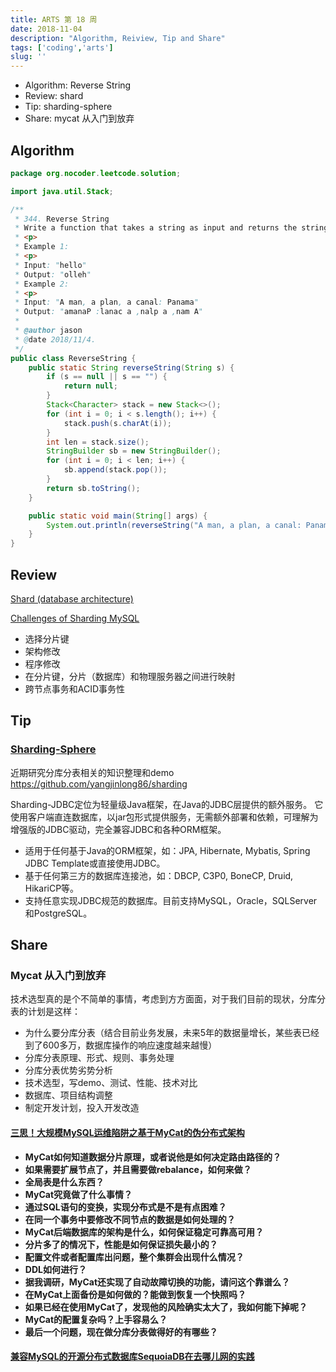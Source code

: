```yaml
---
title: ARTS 第 18 周
date: 2018-11-04
description: "Algorithm, Reiview, Tip and Share"
tags: ['coding','arts']
slug: ''
---
```


- Algorithm: Reverse String
- Review: shard
- Tip: sharding-sphere
- Share: mycat 从入门到放弃

## Algorithm

```java
package org.nocoder.leetcode.solution;

import java.util.Stack;

/**
 * 344. Reverse String
 * Write a function that takes a string as input and returns the string reversed.
 * <p>
 * Example 1:
 * <p>
 * Input: "hello"
 * Output: "olleh"
 * Example 2:
 * <p>
 * Input: "A man, a plan, a canal: Panama"
 * Output: "amanaP :lanac a ,nalp a ,nam A"
 *
 * @author jason
 * @date 2018/11/4.
 */
public class ReverseString {
    public static String reverseString(String s) {
        if (s == null || s == "") {
            return null;
        }
        Stack<Character> stack = new Stack<>();
        for (int i = 0; i < s.length(); i++) {
            stack.push(s.charAt(i));
        }
        int len = stack.size();
        StringBuilder sb = new StringBuilder();
        for (int i = 0; i < len; i++) {
            sb.append(stack.pop());
        }
        return sb.toString();
    }

    public static void main(String[] args) {
        System.out.println(reverseString("A man, a plan, a canal: Panama"));
    }
}

```

## Review

[Shard (database architecture)](https://en.wikipedia.org/wiki/Shard_(database_architecture))

[Challenges of Sharding MySQL](https://dzone.com/articles/challenges-of-sharding-mysql)

-  选择分片键
-  架构修改
-  程序修改
-  在分片键，分片（数据库）和物理服务器之间进行映射
-  跨节点事务和ACID事务性

## Tip

### [Sharding-Sphere](http://shardingsphere.io/document/current/cn/)

近期研究分库分表相关的知识整理和demo https://github.com/yangjinlong86/sharding

Sharding-JDBC定位为轻量级Java框架，在Java的JDBC层提供的额外服务。 它使用客户端直连数据库，以jar包形式提供服务，无需额外部署和依赖，可理解为增强版的JDBC驱动，完全兼容JDBC和各种ORM框架。

- 适用于任何基于Java的ORM框架，如：JPA, Hibernate, Mybatis, Spring JDBC Template或直接使用JDBC。
- 基于任何第三方的数据库连接池，如：DBCP, C3P0, BoneCP, Druid, HikariCP等。
- 支持任意实现JDBC规范的数据库。目前支持MySQL，Oracle，SQLServer和PostgreSQL。

## Share

### Mycat 从入门到放弃

技术选型真的是个不简单的事情，考虑到方方面面，对于我们目前的现状，分库分表的计划是这样：

- 为什么要分库分表（结合目前业务发展，未来5年的数据量增长，某些表已经到了600多万，数据库操作的响应速度越来越慢）
- 分库分表原理、形式、规则、事务处理
- 分库分表优势劣势分析
- 技术选型，写demo、测试、性能、技术对比
- 数据库、项目结构调整
- 制定开发计划，投入开发改造

#### [三思！大规模MySQL运维陷阱之基于MyCat的伪分布式架构](https://mp.weixin.qq.com/s/g-ewn9iZeR1abhEG0f9phQ)

- **MyCat如何知道数据分片原理，或者说他是如何决定路由路径的？**
- **如果需要扩展节点了，并且需要做rebalance，如何来做？**
- **全局表是什么东西？**
- **MyCat究竟做了什么事情？**
- **通过SQL语句的变换，实现分布式是不是有点困难？**
- **在同一个事务中要修改不同节点的数据是如何处理的？**
- **MyCat后端数据库的架构是什么，如何保证稳定可靠高可用？**
- **分片多了的情况下，性能是如何保证损失最小的？**
- **配置文件或者配置库出问题，整个集群会出现什么情况？**
- **DDL如何进行？**
- **据我调研，MyCat还实现了自动故障切换的功能，请问这个靠谱么？**
- **在MyCat上面备份是如何做的？能做到恢复一个快照吗？**
- **如果已经在使用MyCat了，发现他的风险确实太大了，我如何能下掉呢？**
- **MyCat的配置复杂吗？上手容易么？**
- **最后一个问题，现在做分库分表做得好的有哪些？**

#### [兼容MySQL的开源分布式数据库SequoiaDB在去哪儿网的实践](https://mp.weixin.qq.com/s?__biz=MzU0MDExOTUyMg==&mid=2247484366&idx=1&sn=a0266d3c8c639dac23d49fc910d28c19&scene=21#wechat_redirect)